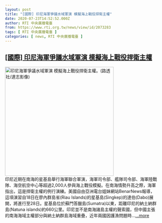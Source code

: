 ```yaml
---
layout: post
title: "[國際] 印尼海軍爭議水域軍演 模擬海上戰役捍衛主權"
date: 2020-07-23T14:52:52.000Z
author: RTI 中央廣播電臺
from: https://www.rti.org.tw/news/view/id/2073283
tags: [ RTI 中央廣播電臺 ]
categories: [ news, RTI 中央廣播電臺 ]
---
```

<!--1595515972000-->
[[國際] 印尼海軍爭議水域軍演 模擬海上戰役捍衛主權](https://www.rti.org.tw/news/view/id/2073283)
------

<div>
<img src="https://static.rti.org.tw/assets/thumbnails/2020/07/23/b93e3c4552d6896a6f322b6a3122ddca.JPG" width="360" alt="印尼海軍爭議水域軍演 模擬海上戰役捍衛主權。(路透社/達志影像)" title="印尼海軍爭議水域軍演 模擬海上戰役捍衛主權。(路透社/達志影像)"><br>印尼近期在南海的星基島舉行海軍聯合軍演，海軍司令部、艦隊司令部、海軍陸戰隊、海空航空中心等超過2,000人參與海上戰役模擬。在南海情勢升高之際，海軍指出，這是捍衛主權的例行演練。美國自由亞洲電台姐妹網站BenarNews報導，這項演習自18日在廖內群島省(Riau Islands)的星基島(Singkep)的達伯(Dabo)展開，將進行至28日。星基島位於蘇門答臘島(Sumatra)以東，距離印尼的納土納群島(Natuna islands)約660公里。印尼並不是南海諸島主權的聲索國，但中國主張的南海海域主權部分與納土納群島海域重疊，近年兩國因護漁問題時...<a target="_blank" href="https://www.rti.org.tw/news/view/id/2073283">...more</a>
</div>
